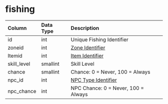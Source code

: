 # fishing

| Column | Data Type | Description |
| :--- | :--- | :--- |
| id | int | Unique Fishing Identifier |
| zoneid | int | [Zone Identifier](https://eqemu.gitbook.io/server/categories/zones/zone-list) |
| Itemid | int | [Item Identifier](https://github.com/EQEmu/docs-db-schema/tree/e0eb157dbf5563b03c0faf391abc87ec69239f4a/docs/schema/categories/tradeskills/items.md) |
| skill\_level | smallint | Skill Level |
| chance | smallint | Chance: 0 = Never, 100 = Always |
| npc\_id | int | [NPC Type Identifier](https://github.com/EQEmu/docs-db-schema/tree/e0eb157dbf5563b03c0faf391abc87ec69239f4a/docs/schema/categories/tradeskills/npc_types.md) |
| npc\_chance | int | NPC Chance: 0 = Never, 100 = Always |

